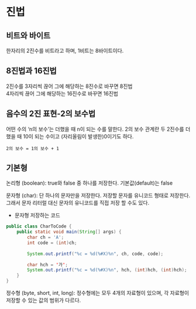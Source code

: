 진법
===
비트와 바이트
------
한자리의 2진수를 비트라고 하며, 1비트는 8바이트이다.

8진법과 16진법
-----
2진수를 3자리씩 끊어 그에 해당하는 8진수로 바꾸면 8진법   
4자리씩 끊어 그에 해당하는 16진수로 바꾸면 16진법   

음수의 2진 표현-2의 보수법
--------------
어떤 수의 ‘n의 보수’는 더했을 때 n이 되는 수를 말한다.
2의 보수 관계란 두 2진수를 더했을 때 10이 되는 수이고 (자리올림이 발생한)0이기도 하다.

    2의 보수 = 1의 보수 + 1

기본형
----
논리형 (boolean): true와 false 중 하나를 저장한다. 기본값(default)는 false

문자형 (char): 단 하나의 문자만을 저장한다. 저장할 문자를 유니코드 형태로 저장한다.   
그래서 문자 리터럴 대신 문자의 유니코드를 직접 저장 할 수도 있다.
* 문자형 저장하는 코드
```java
public class CharToCode {
	public static void main(String[] args) {
		char ch = 'A';
		int code = (int)ch;
		
		System.out.printf("%c = %d(%#X)%n", ch, code, code);
		
		char hch = '가';
		System.out.printf("%c = %d(%#X)%n", hch, (int)hch, (int)hch);
	}
}
```

정수형 (byte, short, int, long): 정수형에는 모두 4개의 자료형이 있으며, 각 자료형이 저장할 수 있는 값의 범위가 다르다.

